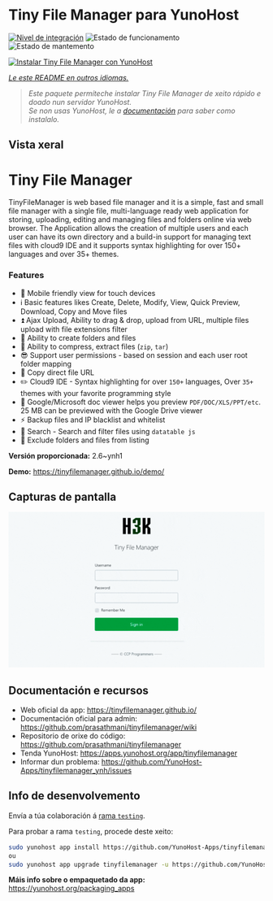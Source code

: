<!--
NOTA: Este README foi creado automáticamente por <https://github.com/YunoHost/apps/tree/master/tools/readme_generator>
NON debe editarse manualmente.
-->

# Tiny File Manager para YunoHost

[![Nivel de integración](https://dash.yunohost.org/integration/tinyfilemanager.svg)](https://ci-apps.yunohost.org/ci/apps/tinyfilemanager/) ![Estado de funcionamento](https://ci-apps.yunohost.org/ci/badges/tinyfilemanager.status.svg) ![Estado de mantemento](https://ci-apps.yunohost.org/ci/badges/tinyfilemanager.maintain.svg)

[![Instalar Tiny File Manager con YunoHost](https://install-app.yunohost.org/install-with-yunohost.svg)](https://install-app.yunohost.org/?app=tinyfilemanager)

*[Le este README en outros idiomas.](./ALL_README.md)*

> *Este paquete permíteche instalar Tiny File Manager de xeito rápido e doado nun servidor YunoHost.*  
> *Se non usas YunoHost, le a [documentación](https://yunohost.org/install) para saber como instalalo.*

## Vista xeral

# Tiny File Manager

TinyFileManager is web based file manager and it is a simple, fast and small file manager with a single file, multi-language ready web application for storing, uploading, editing and managing files and folders online via web browser. The Application allows the creation of multiple users and each user can have its own directory and a build-in support for managing text files with cloud9 IDE and it supports syntax highlighting for over 150+ languages and over 35+ themes.

### Features

- :iphone: Mobile friendly view for touch devices
- :information_source: Basic features likes Create, Delete, Modify, View, Quick Preview, Download, Copy and Move files
- :arrow_double_up: Ajax Upload, Ability to drag & drop, upload from URL, multiple files upload with file extensions filter
- :file_folder: Ability to create folders and files
- :gift: Ability to compress, extract files (`zip`, `tar`)
- :sunglasses: Support user permissions - based on session and each user root folder mapping
- :floppy_disk: Copy direct file URL
- :pencil2: Cloud9 IDE - Syntax highlighting for over `150+` languages, Over `35+` themes with your favorite programming style
- :page_facing_up: Google/Microsoft doc viewer helps you preview `PDF/DOC/XLS/PPT/etc`. 25 MB can be previewed with the Google Drive viewer
- :zap: Backup files and IP blacklist and whitelist
- :mag_right: Search - Search and filter files using `datatable js`
- :file_folder: Exclude folders and files from listing



**Versión proporcionada:** 2.6~ynh1

**Demo:** <https://tinyfilemanager.github.io/demo/>

## Capturas de pantalla

![Captura de pantalla de Tiny File Manager](./doc/screenshots/screenshot.png)

## Documentación e recursos

- Web oficial da app: <https://tinyfilemanager.github.io/>
- Documentación oficial para admin: <https://github.com/prasathmani/tinyfilemanager/wiki>
- Repositorio de orixe do código: <https://github.com/prasathmani/tinyfilemanager>
- Tenda YunoHost: <https://apps.yunohost.org/app/tinyfilemanager>
- Informar dun problema: <https://github.com/YunoHost-Apps/tinyfilemanager_ynh/issues>

## Info de desenvolvemento

Envía a túa colaboración á [rama `testing`](https://github.com/YunoHost-Apps/tinyfilemanager_ynh/tree/testing).

Para probar a rama `testing`, procede deste xeito:

```bash
sudo yunohost app install https://github.com/YunoHost-Apps/tinyfilemanager_ynh/tree/testing --debug
ou
sudo yunohost app upgrade tinyfilemanager -u https://github.com/YunoHost-Apps/tinyfilemanager_ynh/tree/testing --debug
```

**Máis info sobre o empaquetado da app:** <https://yunohost.org/packaging_apps>
